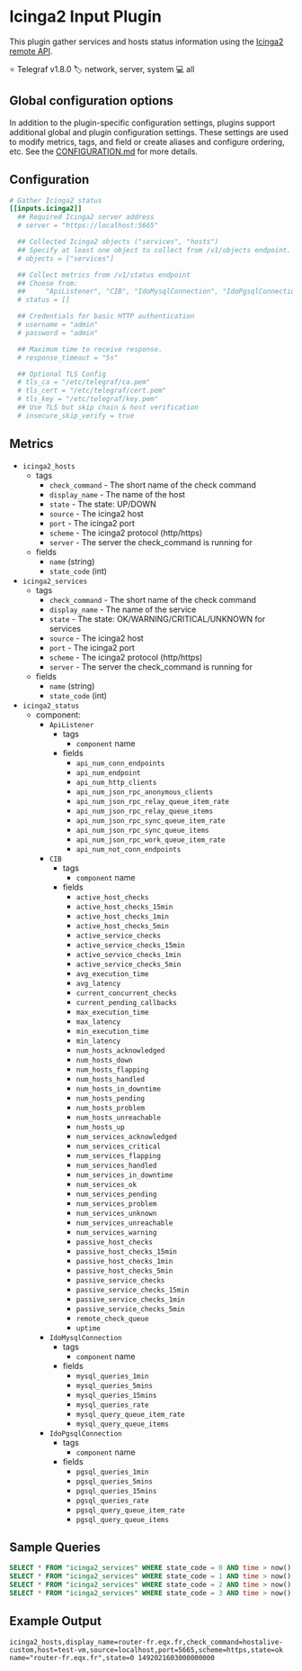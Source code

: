 # Icinga2 Input Plugin

This plugin gather services and hosts status information using the
[Icinga2 remote API][remote_api].

⭐ Telegraf v1.8.0
🏷️ network, server, system
💻 all

[remote_api]: https://docs.icinga.com/icinga2/latest/doc/module/icinga2/chapter/icinga2-api

## Global configuration options <!-- @/docs/includes/plugin_config.md -->

In addition to the plugin-specific configuration settings, plugins support
additional global and plugin configuration settings. These settings are used to
modify metrics, tags, and field or create aliases and configure ordering, etc.
See the [CONFIGURATION.md][CONFIGURATION.md] for more details.

[CONFIGURATION.md]: ../../../docs/CONFIGURATION.md#plugins

## Configuration

```toml @sample.conf
# Gather Icinga2 status
[[inputs.icinga2]]
  ## Required Icinga2 server address
  # server = "https://localhost:5665"

  ## Collected Icinga2 objects ("services", "hosts")
  ## Specify at least one object to collect from /v1/objects endpoint.
  # objects = ["services"]

  ## Collect metrics from /v1/status endpoint
  ## Choose from:
  ##     "ApiListener", "CIB", "IdoMysqlConnection", "IdoPgsqlConnection"
  # status = []

  ## Credentials for basic HTTP authentication
  # username = "admin"
  # password = "admin"

  ## Maximum time to receive response.
  # response_timeout = "5s"

  ## Optional TLS Config
  # tls_ca = "/etc/telegraf/ca.pem"
  # tls_cert = "/etc/telegraf/cert.pem"
  # tls_key = "/etc/telegraf/key.pem"
  ## Use TLS but skip chain & host verification
  # insecure_skip_verify = true
```

## Metrics

- `icinga2_hosts`
  - tags
    - `check_command` - The short name of the check command
    - `display_name` - The name of the host
    - `state` - The state: UP/DOWN
    - `source` - The icinga2 host
    - `port` - The icinga2 port
    - `scheme` - The icinga2 protocol (http/https)
    - `server` - The server the check_command is running for
  - fields
    - `name` (string)
    - `state_code` (int)
- `icinga2_services`
  - tags
    - `check_command` - The short name of the check command
    - `display_name` - The name of the service
    - `state` - The state: OK/WARNING/CRITICAL/UNKNOWN for services
    - `source` - The icinga2 host
    - `port` - The icinga2 port
    - `scheme` - The icinga2 protocol (http/https)
    - `server` - The server the check_command is running for
  - fields
    - `name` (string)
    - `state_code` (int)
- `icinga2_status`
  - component:
    - `ApiListener`
      - tags
        - `component` name
      - fields
        - `api_num_conn_endpoints`
        - `api_num_endpoint`
        - `api_num_http_clients`
        - `api_num_json_rpc_anonymous_clients`
        - `api_num_json_rpc_relay_queue_item_rate`
        - `api_num_json_rpc_relay_queue_items`
        - `api_num_json_rpc_sync_queue_item_rate`
        - `api_num_json_rpc_sync_queue_items`
        - `api_num_json_rpc_work_queue_item_rate`
        - `api_num_not_conn_endpoints`
    - `CIB`
      - tags
        - `component` name
      - fields
        - `active_host_checks`
        - `active_host_checks_15min`
        - `active_host_checks_1min`
        - `active_host_checks_5min`
        - `active_service_checks`
        - `active_service_checks_15min`
        - `active_service_checks_1min`
        - `active_service_checks_5min`
        - `avg_execution_time`
        - `avg_latency`
        - `current_concurrent_checks`
        - `current_pending_callbacks`
        - `max_execution_time`
        - `max_latency`
        - `min_execution_time`
        - `min_latency`
        - `num_hosts_acknowledged`
        - `num_hosts_down`
        - `num_hosts_flapping`
        - `num_hosts_handled`
        - `num_hosts_in_downtime`
        - `num_hosts_pending`
        - `num_hosts_problem`
        - `num_hosts_unreachable`
        - `num_hosts_up`
        - `num_services_acknowledged`
        - `num_services_critical`
        - `num_services_flapping`
        - `num_services_handled`
        - `num_services_in_downtime`
        - `num_services_ok`
        - `num_services_pending`
        - `num_services_problem`
        - `num_services_unknown`
        - `num_services_unreachable`
        - `num_services_warning`
        - `passive_host_checks`
        - `passive_host_checks_15min`
        - `passive_host_checks_1min`
        - `passive_host_checks_5min`
        - `passive_service_checks`
        - `passive_service_checks_15min`
        - `passive_service_checks_1min`
        - `passive_service_checks_5min`
        - `remote_check_queue`
        - `uptime`
    - `IdoMysqlConnection`
      - tags
        - `component` name
      - fields
        - `mysql_queries_1min`
        - `mysql_queries_5mins`
        - `mysql_queries_15mins`
        - `mysql_queries_rate`
        - `mysql_query_queue_item_rate`
        - `mysql_query_queue_items`
    - `IdoPgsqlConnection`
      - tags
        - `component` name
      - fields
        - `pgsql_queries_1min`
        - `pgsql_queries_5mins`
        - `pgsql_queries_15mins`
        - `pgsql_queries_rate`
        - `pgsql_query_queue_item_rate`
        - `pgsql_query_queue_items`

## Sample Queries

```sql
SELECT * FROM "icinga2_services" WHERE state_code = 0 AND time > now() - 24h // Service with OK status
SELECT * FROM "icinga2_services" WHERE state_code = 1 AND time > now() - 24h // Service with WARNING status
SELECT * FROM "icinga2_services" WHERE state_code = 2 AND time > now() - 24h // Service with CRITICAL status
SELECT * FROM "icinga2_services" WHERE state_code = 3 AND time > now() - 24h // Service with UNKNOWN status
```

## Example Output

```text
icinga2_hosts,display_name=router-fr.eqx.fr,check_command=hostalive-custom,host=test-vm,source=localhost,port=5665,scheme=https,state=ok name="router-fr.eqx.fr",state=0 1492021603000000000
```
